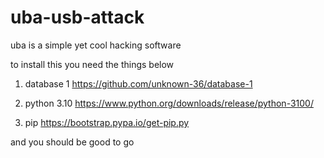 # uba-usb-attack
uba is a simple yet cool hacking software

to install this you need the things below

1. database 1 https://github.com/unknown-36/database-1

2. python 3.10 https://www.python.org/downloads/release/python-3100/

3. pip https://bootstrap.pypa.io/get-pip.py

and you should be good to go

